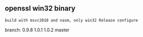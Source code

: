 openssl win32 binary
--------------------

	build with msvc2010 and nasm, only win32 Release configure

branch:
0.9.8
1.0.1
1.0.2
master
